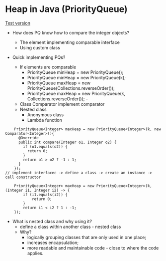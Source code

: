 # Heap in Java (PriorityQueue) 

[Test version](../p1.md)

- How does PQ know how to compare the integer objects?      

    - The element implementing comparable interface
    - Using custom class
    
- Quick implementing PQs?
    
    - If elements are comparable
        - PriorityQueue<Integer> minHeap = new PriorityQueue<Integer>();
        - PriorityQueue<Integer> minHeap = new PriorityQueue<Integer>(k);
        - PriorityQueue<Integer> maxHeap = new PriorityQueue<Integer>(Collections.reverseOrder());
        - PriorityQueue<Integer> maxHeap = new PriorityQueue<Integer>(k, Collections.reverseOrder());    - 
    - Class Comparator implement comparator<E>
    - Nested class
        - Anonymous class
        - Lambda function
````
    PriorityQueue<Integer> maxHeap = new PriorityQueue<Integer>(k, new Comparator<Integer>(){
      @Override
      public int compare(Integer o1, Integer o2) {
        if (o1.equals(o2)) {
          return 0;
        }
        return o1 > o2 ? -1 : 1;
      }
    }); 
// implement interfacec -> define a class -> create an instance -> call constructor

    PriorityQueue<Integer> maxHeap = new PriorityQueue<Integer>(k, (Integer i1, Integer i2) -> {
        if (i1.equals(i2)) {
            return 0;
        }
        return i1 < i2 ? 1 : -1;
    });     
````

        

- What is nested class and why using it?
    - define a class within another class - nested class
    - Why?
        - logically grouping classes that are only used in one place;
        - increases encapsulation;
        - more readable and maintainable code - close to where the code applies.
        
        